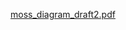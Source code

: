 [moss_diagram_draft2.pdf](https://github.com/user-attachments/files/21744236/moss_diagram_draft2.pdf)
